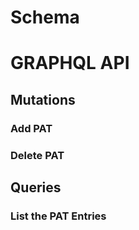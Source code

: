 # Schema


# GRAPHQL API

## Mutations

### Add PAT 

### Delete PAT

## Queries

### List the PAT Entries

